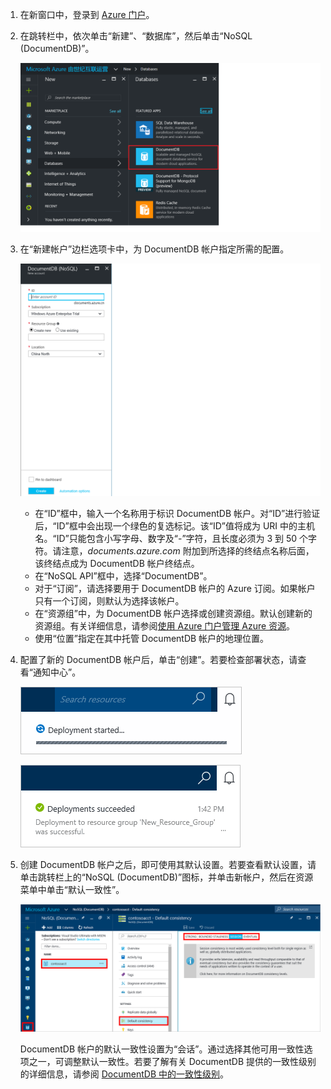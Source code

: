 1. 在新窗口中，登录到 [Azure 门户](https://portal.azure.cn/)。
2. 在跳转栏中，依次单击“新建”、“数据库”，然后单击“NoSQL \(DocumentDB\)”。

	![屏幕截图：Azure 门户，其中突出显示“更多服务”和 DocumentDB \(NoSQL\)](./media/documentdb-create-dbaccount/create-nosql-db-databases-json-tutorial-1.png)  

3. 在“新建帐户”边栏选项卡中，为 DocumentDB 帐户指定所需的配置。

	![“新建 DocumentDB”边栏选项卡的屏幕截图](./media/documentdb-create-dbaccount/create-nosql-db-databases-json-tutorial-2.png)  


   * 在“ID”框中，输入一个名称用于标识 DocumentDB 帐户。对“ID”进行验证后，“ID”框中会出现一个绿色的复选标记。该“ID”值将成为 URI 中的主机名。“ID”只能包含小写字母、数字及“-”字符，且长度必须为 3 到 50 个字符。请注意，*documents.azure.com* 附加到所选择的终结点名称后面，该终结点成为 DocumentDB 帐户终结点。
   * 在“NoSQL API”框中，选择“DocumentDB”。
   * 对于“订阅”，请选择要用于 DocumentDB 帐户的 Azure 订阅。如果帐户只有一个订阅，则默认为选择该帐户。
   * 在“资源组”中，为 DocumentDB 帐户选择或创建资源组。默认创建新的资源组。有关详细信息，请参阅[使用 Azure 门户管理 Azure 资源](/documentation/articles/resource-group-portal/)。
   * 使用“位置”指定在其中托管 DocumentDB 帐户的地理位置。
4. 配置了新的 DocumentDB 帐户后，单击“创建”。若要检查部署状态，请查看“通知中心”。
   
	![快速创建数据库 — 通知中心的屏幕截图，其中显示正在创建 DocumentDB 帐户](./media/documentdb-create-dbaccount/create-nosql-db-databases-json-tutorial-4.png)  

   
	![通知中心的屏幕截图，其中显示 DocumentDB 帐户已成功创建并且部署到资源组 — 在线数据库创建者通知](./media/documentdb-create-dbaccount/create-nosql-db-databases-json-tutorial-5.png)  

5. 创建 DocumentDB 帐户之后，即可使用其默认设置。若要查看默认设置，请单击跳转栏上的“NoSQL \(DocumentDB\)”图标，并单击新帐户，然后在资源菜单中单击“默认一致性”。

	![显示如何在 Azure 门户中打开 Azure DocumentDB 数据库帐户的屏幕截图](./media/documentdb-create-dbaccount/azure-documentdb-database-open-account-portal.png)  


	DocumentDB 帐户的默认一致性设置为“会话”。通过选择其他可用一致性选项之一，可调整默认一致性。若要了解有关 DocumentDB 提供的一致性级别的详细信息，请参阅 [DocumentDB 中的一致性级别](/documentation/articles/documentdb-consistency-levels/)。

[How to: Create a DocumentDB account]: #Howto
[Next steps]: #NextSteps
[documentdb-manage]: /documentation/articles/documentdb-manage/

<!---HONumber=Mooncake_0109_2017-->